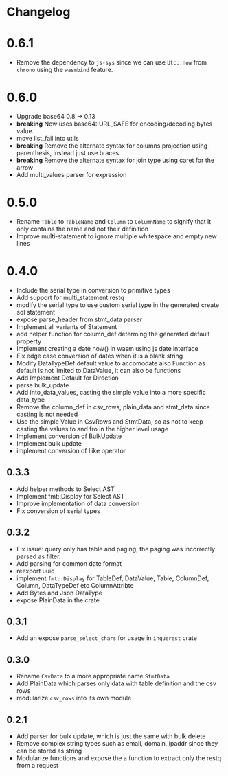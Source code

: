 # Changelog

# 0.6.1
- Remove the dependency to `js-sys` since we can use `Utc::now` from `chrono` using the `wasmbind` feature.

# 0.6.0
 - Upgrade base64 0.8 -> 0.13
 - **breaking** Now uses base64::URL_SAFE for encoding/decoding bytes value.
 - move list_fail into utils
 - **breaking** Remove the alternate syntax for columns projection using parenthesis, instead just use braces
 - **breaking** Remove the alternate syntax for join type using caret for the arrow
 - Add multi_values parser for expression

# 0.5.0
 - Rename `Table` to `TableName` and `Column` to `ColumnName` to signify that it only contains the name and not their definition
 - Improve multi-statement to ignore multiple whitespace and empty new lines

# 0.4.0
- Include the serial type in conversion to primitive types
- Add support for multi_statement restq
- modify the serial type to use custom serial type in the generated create sql statement
- expose parse_header from stmt_data parser
- Implement all variants of Statement
- add helper function for column_def determing the generated default property
- Implement creating a date now() in wasm using js date interface
- Fix edge case conversion of dates when it is a blank string
- Modify DataTypeDef default value to accomodate also Function as default is not limited to DataValue, it can also be functions
- Add Implement Default for Direction
- parse bulk_update
- Add into_data_values, casting the simple value into a more specific data_type
- Remove the column_def in csv_rows, plain_data and stmt_data since casting is not needed
- Use the simple Value in CsvRows and StmtData, so as not to keep casting the values to and fro in the higher level usage
- Implement conversion of BulkUpdate
- Implement bulk update
- implement conversion of Ilike operator

## 0.3.3
- Add helper methods to Select AST
- Implement fmt::Display for Select AST
- Improve implementation of data conversion
- Fix conversion of serial types

## 0.3.2
- Fix issue: query only has table and paging, the paging was incorrectly parsed as filter.
- Add parsing for common date format
- reexport uuid
- implement `fmt::Display` for TableDef, DataValue, Table, ColumnDef, Column, DataTypeDef etc ColumnAttribte
- Add Bytes and Json DataType
- expose PlainData in the crate

## 0.3.1
 - Add an expose `parse_select_chars` for usage in `inquerest` crate

## 0.3.0
- Rename `CsvData` to a more appropriate name `StmtData`
- Add PlainData which parses only data with table definition and the csv rows
- modularize `csv_rows` into its own module

## 0.2.1
- Add parser for bulk update, which is just the same with bulk delete
- Remove complex string types such as email, domain, ipaddr since they can be stored as string
- Modularize functions and expose the a function to extract only the restq from a request
